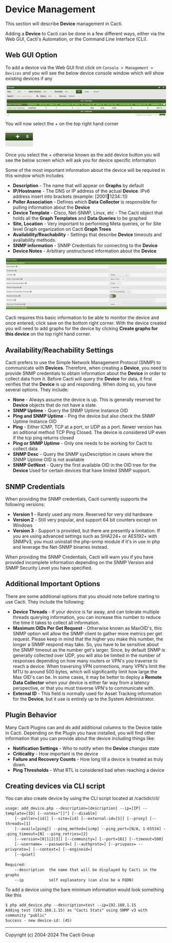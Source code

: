 # Device Management

This section will describe **Device** management in Cacti.

Adding a **Device** to Cacti can be done in a few different ways, either via
the Web GUI, Cacti's Automation, or the Command Line Interface (CLI).

## Web GUI Option

To add a device via the Web GUI first click on `Console > Management > Devices` and
you will see the below device console window which will show existing devices
if any

![Device Console](images/device-console-window.png)

You will now select the + on the top right hand corner

![Add Device Button](images/add-device-button.png)

Once you select the + otherwise known as the add device button you will see the
below screen which will ask you for device specific information

Some of the most important information about the device will be required in this
window which includes

- **Description** - The name that will appear on **Graphs** by default
- **IP/Hostname** - The DNS or IP address of the actual **Device**. IPv6 address insert into brackets (example: [2001:abcd:1234::1])
- **Poller Association** - Defines which **Data Collector** is responsible for
  pulling information about the **Device**
- **Device Template** - Cisco, Net-SNMP, Linux, etc - The Cacti object that
  holds all the **Graph Templates** and **Data Queries** to be graphed
- **Site, Location** - Very important to performing Meta queries, or for
  Site level Graph organization on Cacti **Graph Trees**
- **Availability/Reachability** - Settings that describe **Device**
  timeouts and availability methods.
- **SNMP information** - SNMP Credentials for connecting to the **Device**
- **Device Notes** - Arbitrary unstructured information about the **Device**

![Add Device Info Screen](images/add-device-screen.png)

Cacti requires this basic information to be able to monitor the device and once
entered, click save on the bottom right corner. With the device created you will
need to add graphs for the device by clicking **Create graphs for this device**
on the top right hand corner.

## Availability/Reachability Settings

Cacti prefers to use the Simple Network Management Protocol (SNMP) to communicate
with **Devices**.  Therefore, when creating a **Device**, you need to provide SNMP
credentials to obtain information about the **Device** in order to collect data from
it.  Before Cacti will query the **Device** for data, it first verifies that the
**Device** is up and responding.  When doing so, you have several options.
They include:

- **None** - Always assume the device is up.  This is generally reserved for **Device**
  objects that do not have a state.
- **SNMP Uptime** - Query the SNMP Uptime Instance OID
- **Ping and SNMP Uptime** - Ping the device but also check the SNMP Uptime
  Instance OID
- **Ping** - Either ICMP, TCP at a port, or UDP as a port. Newer version has an aditional method TCP Ping Closed. 
The device is considered UP even if the tcp ping returns closed 
- **Ping or SNMP Uptime** - Only one needs to be working for Cacti to collect data
- **SNMP Desc** - Query the SNMP sysDescription in cases where the SNMP Uptime OID
  is not available
- **SNMP GetNext** - Query the first available OID in the OID tree for the **Device**
  Used for certain devices that have limited SNMP support.

## SNMP Credentials

When providing the SNMP credentials, Cacti currently supports the following versions:

- **Version 1** - Rarely used any more.  Reserved for very old hardware
- **Version 2** - Still very popular, and support 64 bit counters except on Windows
- **Version 3** - Support is provided, but there are presently a limitation.  If you
  are using advanced settings such as SHA224+ or AES192+ with SNMPv3, you must
  uninstall the php-snmp module if it's in use in php and leverage the Net-SNMP
  binaries instead.

When providing the SNMP Credentials, Cacti will warn you if you have provided
incomplete information depending on the SNMP Version and SNMP Security Level
you have specified.

## Additional Important Options

There are some additional options that you should note before starting to use Cacti.
They include the following:

- **Device Threads** - If your device is far away, and can tolerate multiple threads
  querying information, you can increase this number to reduce the time it takes
  to collect all information.
- **Maximum OIDs Per Get Request** - Otherwise known as MaxOID's, this SNMP option
  will allow the SNMP client to gather more metrics per get request.  Please keep
  in mind that the higher you make this number, the longer a SNMP respond may take.
  So, you have to be sensitive about the SNMP timeout as the number get's larger.
  Since, by default SNMP is generally collected over UDP, you will also be limited
  in the number of responses depending on how many routers or VPN's you traverse
  to reach a device.  When traversing VPN connections, many VPN's limit the MTU
  to around 500 bytes, which will significantly limit how large the Max OID's can
  be.  In some cases, it may be better to deploy a **Remote Data Collector** when
  your device is either far way from a latency perspective, or that you must
  traverse VPN's to communicate with.
- **External ID** - This field is normally used for Asset Tracking information for
  the **Device**, but it use is entirely up to the System Administrator.

## Plugin Behavior

Many Cacti Plugins can and do add additional columns to the Device table in Cacti.
Depending on the Plugin you have installed, you will find other information that
you can provide about the device including things like:

- **Notification Settings** - Who to notify when the **Device** changes state
- **Criticality** - How important is the device
- **Failure and Recovery Counts** - How long till a device is treated as truly
  down.
- **Ping Thresholds** - What RTL is considered bad when reaching a device

## Creating devices via CLI script

You can also create device by using the CLI script located at /cactidir/cli/

```console
usage: add_device.php --description=[description] --ip=[IP] --template=[ID] [--notes="[]"] [--disable]
    [--poller=[id]] [--site=[id] [--external-id=[S]] [--proxy] [--threads=[1]
    [--avail=[ping]] --ping_method=[icmp] --ping_port=[N/A, 1-65534] --ping_timeout=[N] --ping_retries=[2]
    [--version=[0|1|2|3]] [--community=] [--port=161] [--timeout=500]
    [--username= --password=] [--authproto=] [--privpass= --privproto=] [--context=] [--engineid=]
    [--quiet]

Required:
    --description  the name that will be displayed by Cacti in the graphs
    --ip           self explanatory (can also be a FQDN)
```

To add a device using the bare minimum information would look something like this

```console
$ php add_device.php --description=test --ip=192.168.1.15
Adding test (192.168.1.15) as "Cacti Stats" using SNMP v3 with community "public"
Success - new device-id: (45)
```

---
Copyright (c) 2004-2024 The Cacti Group
